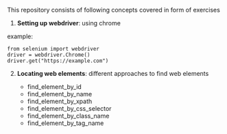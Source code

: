 This repository consists of following concepts covered in form of exercises

1. **Setting up webdriver**: using chrome
   
example:
   ```
   from selenium import webdriver
   driver = webdriver.Chrome()
   driver.get("https://example.com")
   ```

2. **Locating web elements**: different approaches to find web elements

   -  find_element_by_id
   -  find_element_by_name
   -  find_element_by_xpath
   -  find_element_by_css_selector
   -  find_element_by_class_name
   -  find_element_by_tag_name
